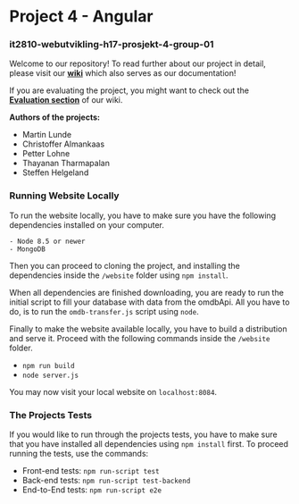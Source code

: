 # Project 4 - Angular
### it2810-webutvikling-h17-prosjekt-4-group-01
Welcome to our repository! To read further about our project in detail, 
please visit our [**wiki**](https://github.com/IT2810/it2810-webutvikling-h17-prosjekt-4-group-01/wiki/Project-4-Documentation)
which also serves as our documentation!

If you are evaluating the project, you might want to check out the
[**Evaluation section**](https://github.com/IT2810/it2810-webutvikling-h17-prosjekt-4-group-01/wiki/Evalueringskriterie-rettet-dokumentasjon) of our wiki. 

**Authors of the projects:**
- Martin Lunde
- Christoffer Almankaas
- Petter Lohne
- Thayanan Tharmapalan
- Steffen Helgeland

### Running Website Locally <a name="Local"></a>
To run the website locally, you have to make sure you have the following dependencies
installed on your computer.
```
- Node 8.5 or newer
- MongoDB
```
Then you can proceed to cloning the project, and installing the dependencies inside
the `/website` folder using `npm install`.

When all dependencies are finished downloading, you are ready to run the initial script
to fill your database with data from the omdbApi. All you have to do, is to run 
the `omdb-transfer.js` script using `node`.

Finally to make the website available locally, you have to build a distribution and 
serve it. Proceed with the following commands inside the `/website` folder.  
- `npm run build`
- `node server.js`

You may now visit your local website on `localhost:8084`.

### The Projects Tests
If you would like to run through the projects tests, you have to make sure that you have
installed all dependencies using `npm install` first.
To proceed running the tests, use the commands:
 - Front-end tests: `npm run-script test`
 - Back-end tests: `npm run-script test-backend`
 - End-to-End tests: `npm run-script e2e`
